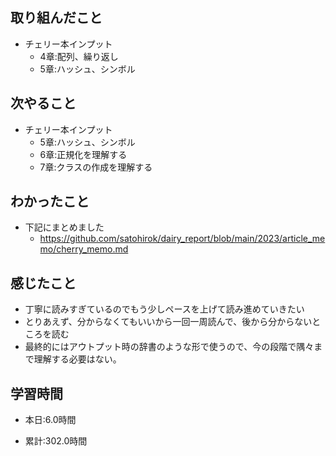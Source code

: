 ## 取り組んだこと
- チェリー本インプット
    - 4章:配列、繰り返し
    - 5章:ハッシュ、シンボル


## 次やること
- チェリー本インプット
    - 5章:ハッシュ、シンボル
    - 6章:正規化を理解する
    - 7章:クラスの作成を理解する


## わかったこと
- 下記にまとめました
    - https://github.com/satohirok/dairy_report/blob/main/2023/article_memo/cherry_memo.md

## 感じたこと
- 丁寧に読みすぎているのでもう少しペースを上げて読み進めていきたい
- とりあえず、分からなくてもいいから一回一周読んで、後から分からないところを読む
- 最終的にはアウトプット時の辞書のような形で使うので、今の段階で隅々まで理解する必要はない。


## 学習時間
- 本日:6.0時間

- 累計:302.0時間
